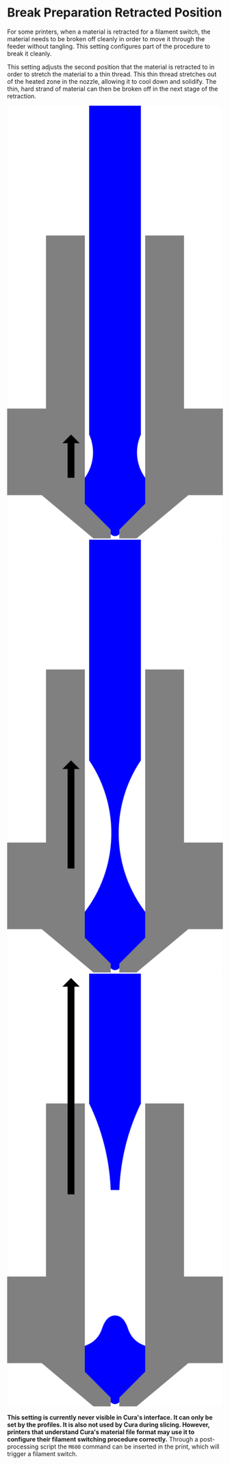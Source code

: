 Break Preparation Retracted Position
====
For some printers, when a material is retracted for a filament switch, the material needs to be broken off cleanly in order to move it through the feeder without tangling. This setting configures part of the procedure to break it cleanly.

This setting adjusts the second position that the material is retracted to in order to stretch the material to a thin thread. This thin thread stretches out of the heated zone in the nozzle, allowing it to cool down and solidify. The thin, hard strand of material can then be broken off in the next stage of the retraction.

![First, the material is retracted to stop oozing](images/filament_switch_anti_ooze.svg)
![Second, the filament is slowly retracted to draw a thin thread that is easy to break and let this thread solidify](images/filament_switch_break_preparation.svg)
![Third, the filament is quickly retracted further to break off the filament](images/filament_switch_break.svg)

**This setting is currently never visible in Cura's interface. It can only be set by the profiles. It is also not used by Cura during slicing. However, printers that understand Cura's material file format may use it to configure their filament switching procedure correctly.** Through a post-processing script the `M600` command can be inserted in the print, which will trigger a filament switch.